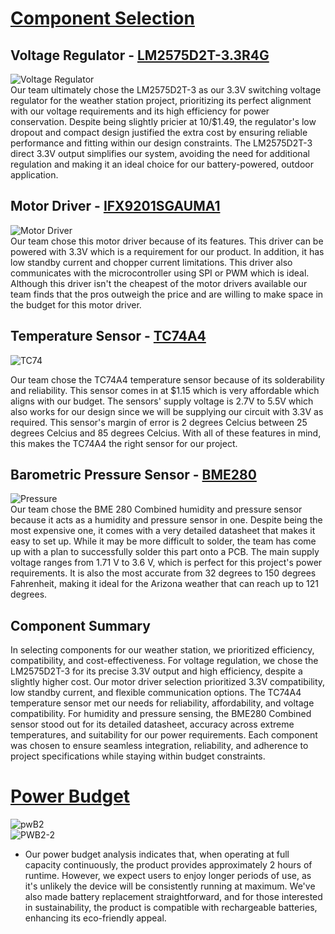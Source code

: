 # [Component Selection](https://docs.google.com/document/d/1LcmL5Pp_lv0PSCJ3DXv-DvtYZl9i9sau2eAefg3Dcjk/edit?usp=sharing)   

## Voltage Regulator - [LM2575D2T-3.3R4G](https://www.digikey.com/en/products/detail/onsemi/LM2575D2T-3.3R4G/5801702?utm_adgroup=&utm_source=google&utm_medium=cpc&utm_campaign=PMax%20Shopping_Product_Medium%20ROAS%20Categories&utm_term=&utm_content=&utm_id=go_cmp-20223376311_adg-_ad-__dev-c_ext-_prd-5801702_sig-CjwKCAiAibeuBhAAEiwAiXBoJHnZP0vQYhg2BseQ3jPSFarn2P5zuhtLkV188zWd8XpeyW5NurhlyRoC53MQAvD_BwE&gad_source=1&gclid=CjwKCAiAibeuBhAAEiwAiXBoJHnZP0vQYhg2BseQ3jPSFarn2P5zuhtLkV188zWd8XpeyW5NurhlyRoC53MQAvD_BwE)  
![Voltage Regulator](https://github.com/Team-310/Team-310.github.io/assets/157059404/b8292bf4-7cca-41b0-9c0f-20a72e7351fd)  
Our team ultimately chose the LM2575D2T-3 as our 3.3V switching voltage regulator for the weather station project, prioritizing its perfect alignment with our voltage requirements and its high efficiency for power conservation. Despite being slightly pricier at 10/$1.49, the regulator's low dropout and compact design justified the extra cost by ensuring reliable performance and fitting within our design constraints. The LM2575D2T-3 direct 3.3V output simplifies our system, avoiding the need for additional regulation and making it an ideal choice for our battery-powered, outdoor application.  

## Motor Driver - [IFX9201SGAUMA1](https://www.digikey.com/en/products/detail/infineon-technologies/IFX9201SGAUMA1/5415542)  
![Motor Driver](https://github.com/Team-310/Team-310.github.io/assets/157059404/cb1a1a7b-cff0-4249-b2a7-967dc4a40287)  
Our team chose this motor driver because of its features. This driver can be powered with 3.3V which is a requirement for our product. In addition, it has low standby current and chopper current limitations. This driver also communicates with the microcontroller using SPI or PWM which is ideal. Although this driver isn't the cheapest of the motor drivers available our team finds that the pros outweigh the price and are willing to make space in the budget for this motor driver.

## Temperature Sensor - [TC74A4](https://www.digikey.com/en/products/detail/microchip-technology/TC74A4-3-3VCTTR/443268)  
![TC74](https://github.com/Team-310/Team-310.github.io/assets/157059404/12b20c2e-b266-4cdb-aebd-e14246c67a48)
  
Our team chose the TC74A4 temperature sensor because of its solderability and reliability. This sensor comes in at $1.15 which is very affordable which aligns with our budget. The sensors' supply voltage is 2.7V to 5.5V which also works for our design since we will be supplying our circuit with 3.3V as required. This sensor's margin of error is 2 degrees Celcius between 25 degrees Celcius and 85 degrees Celcius. With all of these features in mind, this makes the TC74A4 the right sensor for our project.

## Barometric Pressure Sensor - [BME280](https://www.digikey.com/en/products/detail/bosch-sensortec/BME280/6136306)  
![Pressure](https://github.com/Team-310/Team-310.github.io/assets/157059404/97e0b5b0-e32a-4cbd-b10e-c8bf5a444dda)  
Our team chose the BME 280 Combined humidity and pressure sensor because it acts as a humidity and pressure sensor in one. Despite being the most expensive one, it comes with a very detailed datasheet that makes it easy to set up. While it may be more difficult to solder, the team has come up with a plan to successfully solder this part onto a PCB. The main supply voltage ranges from 1.71 V to 3.6 V, which is perfect for this project's power  requirements. It is also the most accurate from 32 degrees to 150 degrees Fahrenheit, making it ideal for the Arizona weather that can reach up to 121 degrees.

## Component Summary  
In selecting components for our weather station, we prioritized efficiency, compatibility, and cost-effectiveness. For voltage regulation, we chose the LM2575D2T-3 for its precise 3.3V output and high efficiency, despite a slightly higher cost. Our motor driver selection prioritized 3.3V compatibility, low standby current, and flexible communication options. The TC74A4 temperature sensor met our needs for reliability, affordability, and voltage compatibility. For humidity and pressure sensing, the BME280 Combined sensor stood out for its detailed datasheet, accuracy across extreme temperatures, and suitability for our power requirements. Each component was chosen to ensure seamless integration, reliability, and adherence to project specifications while staying within budget constraints.

# [Power Budget](https://docs.google.com/spreadsheets/d/1HANT8wJLup0bfyjqzk9ScGWXk3m4afTw/edit?usp=sharing&ouid=106828450620415480012&rtpof=true&sd=true)
![pwB2](https://github.com/Team-310/Team-310.github.io/assets/157059404/e7b2cdd0-066c-4160-93b0-c0a0ce020b74)  
![PWB2-2](https://github.com/Team-310/Team-310.github.io/assets/157059404/65f1692a-b007-4376-8fc9-98f33cd8cfb3)  


- Our power budget analysis indicates that, when operating at full capacity continuously, the product provides approximately 2 hours of runtime. However, we expect users to enjoy longer periods of use, as it's unlikely the device will be consistently running at maximum. We've also made battery replacement straightforward, and for those interested in sustainability, the product is compatible with rechargeable batteries, enhancing its eco-friendly appeal.
